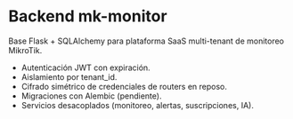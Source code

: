 # Backend mk-monitor

Base Flask + SQLAlchemy para plataforma SaaS multi-tenant de monitoreo MikroTik.

- Autenticación JWT con expiración.
- Aislamiento por tenant_id.
- Cifrado simétrico de credenciales de routers en reposo.
- Migraciones con Alembic (pendiente).
- Servicios desacoplados (monitoreo, alertas, suscripciones, IA).
